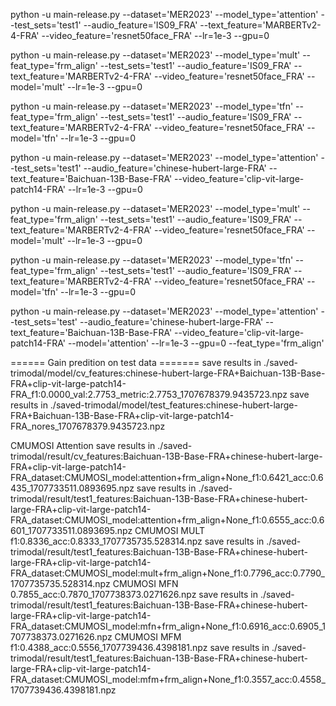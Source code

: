 python -u main-release.py --dataset='MER2023' --model_type='attention' --test_sets='test1' --audio_feature='IS09_FRA' --text_feature='MARBERTv2-4-FRA' --video_feature='resnet50face_FRA' --lr=1e-3 --gpu=0

python -u main-release.py --dataset='MER2023' --model_type='mult' --feat_type='frm_align' --test_sets='test1' --audio_feature='IS09_FRA' --text_feature='MARBERTv2-4-FRA' --video_feature='resnet50face_FRA' --model='mult' --lr=1e-3 --gpu=0

python -u main-release.py --dataset='MER2023' --model_type='tfn' --feat_type='frm_align' --test_sets='test1' --audio_feature='IS09_FRA' --text_feature='MARBERTv2-4-FRA' --video_feature='resnet50face_FRA' --model='tfn' --lr=1e-3 --gpu=0

python -u main-release.py --dataset='MER2023' --model_type='attention' --test_sets='test1' --audio_feature='chinese-hubert-large-FRA' --text_feature='Baichuan-13B-Base-FRA' --video_feature='clip-vit-large-patch14-FRA' --lr=1e-3 --gpu=0

python -u main-release.py --dataset='MER2023' --model_type='mult' --feat_type='frm_align' --test_sets='test1' --audio_feature='IS09_FRA' --text_feature='MARBERTv2-4-FRA' --video_feature='resnet50face_FRA' --model='mult' --lr=1e-3 --gpu=0

python -u main-release.py --dataset='MER2023' --model_type='tfn' --feat_type='frm_align' --test_sets='test1' --audio_feature='IS09_FRA' --text_feature='MARBERTv2-4-FRA' --video_feature='resnet50face_FRA' --model='tfn' --lr=1e-3 --gpu=0

python -u main-release.py --dataset='MER2023' --model_type='attention' --test_sets='test' --audio_feature='chinese-hubert-large-FRA' --text_feature='Baichuan-13B-Base-FRA' --video_feature='clip-vit-large-patch14-FRA' --model='attention' --lr=1e-3 --gpu=0 --feat_type='frm_align'

====== Gain predition on test data =======
save results in ./saved-trimodal/model/cv_features:chinese-hubert-large-FRA+Baichuan-13B-Base-FRA+clip-vit-large-patch14-FRA_f1:0.0000_val:2.7753_metric:2.7753_1707678379.9435723.npz
save results in ./saved-trimodal/model/test_features:chinese-hubert-large-FRA+Baichuan-13B-Base-FRA+clip-vit-large-patch14-FRA_nores_1707678379.9435723.npz

CMUMOSI Attention
save results in ./saved-trimodal/result/cv_features:Baichuan-13B-Base-FRA+chinese-hubert-large-FRA+clip-vit-large-patch14-FRA_dataset:CMUMOSI_model:attention+frm_align+None_f1:0.6421_acc:0.6435_1707733511.0893695.npz
save results in ./saved-trimodal/result/test1_features:Baichuan-13B-Base-FRA+chinese-hubert-large-FRA+clip-vit-large-patch14-FRA_dataset:CMUMOSI_model:attention+frm_align+None_f1:0.6555_acc:0.6601_1707733511.0893695.npz
CMUMOSI MULT
f1:0.8336_acc:0.8333_1707735735.528314.npz
save results in ./saved-trimodal/result/test1_features:Baichuan-13B-Base-FRA+chinese-hubert-large-FRA+clip-vit-large-patch14-FRA_dataset:CMUMOSI_model:mult+frm_align+None_f1:0.7796_acc:0.7790_1707735735.528314.npz
CMUMOSI MFN
0.7855_acc:0.7870_1707738373.0271626.npz
save results in ./saved-trimodal/result/test1_features:Baichuan-13B-Base-FRA+chinese-hubert-large-FRA+clip-vit-large-patch14-FRA_dataset:CMUMOSI_model:mfn+frm_align+None_f1:0.6916_acc:0.6905_1707738373.0271626.npz
CMUMOSI MFM
f1:0.4388_acc:0.5556_1707739436.4398181.npz
save results in ./saved-trimodal/result/test1_features:Baichuan-13B-Base-FRA+chinese-hubert-large-FRA+clip-vit-large-patch14-FRA_dataset:CMUMOSI_model:mfm+frm_align+None_f1:0.3557_acc:0.4558_1707739436.4398181.npz
